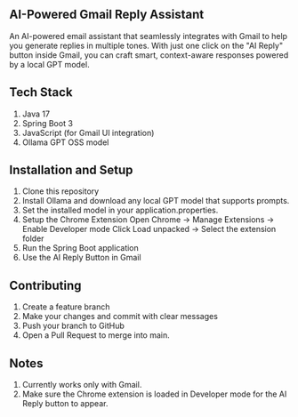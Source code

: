 ## AI-Powered Gmail Reply Assistant
An AI-powered email assistant that seamlessly integrates with Gmail to help you generate replies in multiple tones.
With just one click on the "AI Reply" button inside Gmail, you can craft smart, context-aware responses powered by a local GPT model.

## Tech Stack
1. Java 17
2. Spring Boot 3
3. JavaScript (for Gmail UI integration)
4. Ollama GPT OSS model

## Installation and Setup
1. Clone this repository
2. Install Ollama and download any local GPT model that supports prompts.
3. Set the installed model in your application.properties.
4. Setup the Chrome Extension
    Open Chrome → Manage Extensions → Enable Developer mode
    Click Load unpacked → Select the extension folder
5. Run the Spring Boot application
6. Use the AI Reply Button in Gmail

## Contributing
1. Create a feature branch
2. Make your changes and commit with clear messages
3. Push your branch to GitHub
4. Open a Pull Request to merge into main.

## Notes
1. Currently works only with Gmail.
2. Make sure the Chrome extension is loaded in Developer mode for the AI Reply button to appear.

   
   
